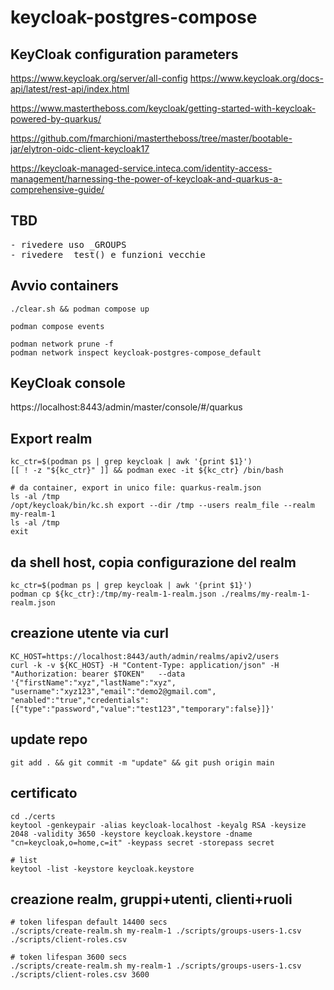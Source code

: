 # keycloak-postgres-compose

## KeyCloak configuration parameters
https://www.keycloak.org/server/all-config
https://www.keycloak.org/docs-api/latest/rest-api/index.html

https://www.mastertheboss.com/keycloak/getting-started-with-keycloak-powered-by-quarkus/

https://github.com/fmarchioni/mastertheboss/tree/master/bootable-jar/elytron-oidc-client-keycloak17


https://keycloak-managed-service.inteca.com/identity-access-management/harnessing-the-power-of-keycloak-and-quarkus-a-comprehensive-guide/

## TBD
<pre>
- rivedere uso _GROUPS
- rivedere _test() e funzioni vecchie
</pre>

## Avvio containers
```
./clear.sh && podman compose up

podman compose events

podman network prune -f
podman network inspect keycloak-postgres-compose_default
```

## KeyCloak console
https://localhost:8443/admin/master/console/#/quarkus


## Export realm
```
kc_ctr=$(podman ps | grep keycloak | awk '{print $1}')
[[ ! -z "${kc_ctr}" ]] && podman exec -it ${kc_ctr} /bin/bash

# da container, export in unico file: quarkus-realm.json
ls -al /tmp
/opt/keycloak/bin/kc.sh export --dir /tmp --users realm_file --realm my-realm-1
ls -al /tmp
exit
```

## da shell host, copia configurazione del realm
```
kc_ctr=$(podman ps | grep keycloak | awk '{print $1}')
podman cp ${kc_ctr}:/tmp/my-realm-1-realm.json ./realms/my-realm-1-realm.json
```

## creazione utente via curl
```
KC_HOST=https://localhost:8443/auth/admin/realms/apiv2/users
curl -k -v ${KC_HOST} -H "Content-Type: application/json" -H "Authorization: bearer $TOKEN"   --data '{"firstName":"xyz","lastName":"xyz", "username":"xyz123","email":"demo2@gmail.com", "enabled":"true","credentials":[{"type":"password","value":"test123","temporary":false}]}'
```

## update repo
```
git add . && git commit -m "update" && git push origin main
```

## certificato
```
cd ./certs
keytool -genkeypair -alias keycloak-localhost -keyalg RSA -keysize 2048 -validity 3650 -keystore keycloak.keystore -dname "cn=keycloak,o=home,c=it" -keypass secret -storepass secret

# list
keytool -list -keystore keycloak.keystore
```

## creazione realm, gruppi+utenti, clienti+ruoli
```
# token lifespan default 14400 secs
./scripts/create-realm.sh my-realm-1 ./scripts/groups-users-1.csv ./scripts/client-roles.csv

# token lifespan 3600 secs
./scripts/create-realm.sh my-realm-1 ./scripts/groups-users-1.csv ./scripts/client-roles.csv 3600
```
